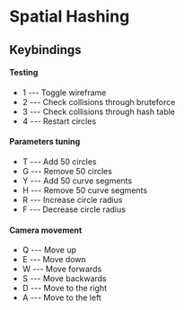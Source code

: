 # Spatial Hashing


## Keybindings

#### Testing
- 1 --- Toggle wireframe
- 2 --- Check collisions through bruteforce
- 3 --- Check collisions through hash table
- 4 --- Restart circles

#### Parameters tuning
- T --- Add 50 circles
- G --- Remove 50 circles
- Y --- Add 50 curve segments
- H --- Remove 50 curve segments
- R --- Increase circle radius
- F --- Decrease circle radius

#### Camera movement
- Q --- Move up
- E --- Move down
- W --- Move forwards
- S --- Move backwards
- D --- Move to the right
- A --- Move to the left